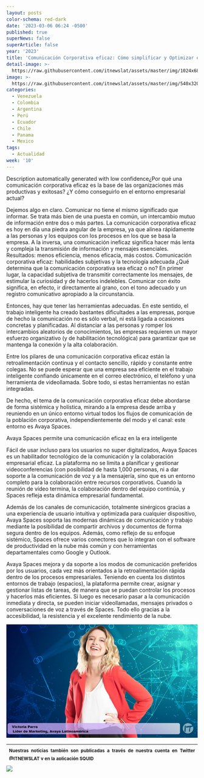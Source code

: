 ```yaml
---
layout: posts
color-schema: red-dark
date: '2023-03-06 06:24 -0500'
published: true
superNews: false
superArticle: false
year: '2023'
title: 'Comunicación Corporativa eficaz: Cómo simplificar y Optimizar el Trabajo'
detail-image: >-
  https://raw.githubusercontent.com/itnewslat/assets/master/img/1024x680/Victoria-Parra-g.jpg
image: >-
  https://raw.githubusercontent.com/itnewslat/assets/master/img/540x320/Victoria-Parra-p.jpg
categories:
  - Venezuela
  - Colombia
  - Argentina
  - Perú
  - Ecuador
  - Chile
  - Panama
  - Mexico
tags:
  - Actualidad
week: '10'
---
```

Description automatically generated with low confidence¿Por qué una comunicación corporativa eficaz es la base de las organizaciones más productivas y exitosas? ¿Y cómo conseguirlo en el entorno empresarial actual?
 
Dejemos algo en claro. Comunicar no tiene el mismo significado que informar. Se trata más bien de una puesta en común, un intercambio mutuo de información entre dos o más partes. La comunicación corporativa eficaz es hoy en día una piedra angular de la empresa, ya que alinea rápidamente a las personas y los equipos con los procesos en los que se basa la empresa. A la inversa, una comunicación ineficaz significa hacer más lenta y compleja la transmisión de información y mensajes esenciales. Resultados: menos eficiencia, menos eficacia, más costos.
Comunicación corporativa eficaz: habilidades subjetivas y la tecnología adecuada
¿Qué determina que la comunicación corporativa sea eficaz o no? En primer lugar, la capacidad subjetiva de transmitir correctamente los mensajes, de estimular la curiosidad y de hacerlos indelebles. Comunicar con éxito significa, en efecto, ir directamente al grano, con el tono adecuado y un registro comunicativo apropiado a la circunstancia.
 
Entonces, hay que tener las herramientas adecuadas. En este sentido, el trabajo inteligente ha creado bastantes dificultades a las empresas, porque de hecho la comunicación no es sólo verbal, ni está ligada a ocasiones concretas y planificadas. Al distanciar a las personas y romper los intercambios aleatorios de conocimientos, las empresas requieren un mayor esfuerzo organizativo (y de habilitación tecnológica) para garantizar que se mantenga la conexión y la alta colaboración.
 
Entre los pilares de una comunicación corporativa eficaz están la retroalimentación continua y el contacto sencillo, rápido y constante entre colegas. No se puede esperar que una empresa sea eficiente en el trabajo inteligente confiando únicamente en el correo electrónico, el teléfono y una herramienta de videollamada. Sobre todo, si estas herramientas no están integradas.
 
De hecho, el tema de la comunicación corporativa eficaz debe abordarse de forma sistémica y holística, mirando a la empresa desde arriba y reuniendo en un único entorno virtual todos los flujos de comunicación de la población corporativa, independientemente del modo y el canal: este entorno es Avaya Spaces.
 
Avaya Spaces permite una comunicación eficaz en la era inteligente
 
Fácil de usar incluso para los usuarios no super digitalizados, Avaya Spaces es un habilitador tecnológico de la comunicación y la colaboración empresarial eficaz. La plataforma no se limita a planificar y gestionar videoconferencias (con posibilidad de hasta 1,000 personas, ni a dar soporte a la comunicación de voz y a la mensajería, sino que es un entorno completo para la colaboración entre recursos corporativos. Cuando la reunión de vídeo termina, la colaboración dentro del equipo continúa, y Spaces refleja esta dinámica empresarial fundamental.
 
Además de los canales de comunicación, totalmente sinérgicos gracias a una experiencia de usuario intuitiva y optimizada para cualquier dispositivo, Avaya Spaces soporta las modernas dinámicas de comunicación y trabajo mediante la posibilidad de compartir archivos y documentos de forma segura dentro de los equipos. Además, como reflejo de su enfoque sistémico, Spaces ofrece varios conectores que lo integran con el software de productividad en la nube más común y con herramientas departamentales como Google y Outlook.
 
Avaya Spaces mejora y da soporte a los modos de comunicación preferidos por los usuarios, cada vez más orientados a la retroalimentación rápida dentro de los procesos empresariales. Teniendo en cuenta los distintos entornos de trabajo (espacios), la plataforma permite crear, asignar y gestionar listas de tareas, de manera que se puedan controlar los procesos y hacerlos más eficientes. Si luego es necesario pasar a la comunicación inmediata y directa, se pueden iniciar videollamadas, mensajes privados o conversaciones de voz a través de Spaces. Todo ello gracias a la accesibilidad, la resistencia y el excelente rendimiento de la nube.

![](https://raw.githubusercontent.com/itnewslat/assets/master/img/540x320/Victoria-Parra-p.jpg)

<table style="height: 42px;" width="569">
<tbody>
<tr>
<td style="text-align: justify;"><sub><strong>Nuestras noticias también son publicadas a través de nuestra cuenta en Twitter <a href="https://twitter.com/itnewslat?lang=es">@ITNEWSLAT</a> y en la aplicación <a href="https://squidapp.co/en/">SQUID</a></strong></sub></td>
</tr>
</tbody>
</table>
<img src="https://tracker.metricool.com/c3po.jpg?hash=56f88a41e39ab42c063cc51676587a04"/>